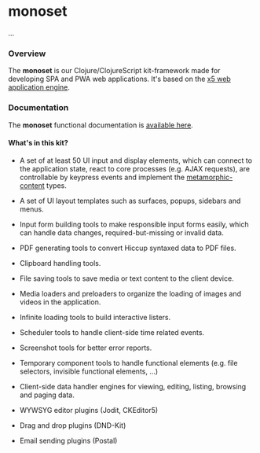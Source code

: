 
# monoset

...

### Overview

The <strong>monoset</strong> is our Clojure/ClojureScript kit-framework made for
developing SPA and PWA web applications.
It's based on the [x5 web application engine](https://monotech-hq.github.io/x5).

### Documentation

The <strong>monoset</strong> functional documentation is [available here](documentation/COVER.md).

#### What's in this kit?

-  A set of at least 50 UI input and display elements, which can connect to the
   application state, react to core processes (e.g. AJAX requests), are controllable
   by keypress events and implement the [metamorphic-content](https://monotech-hq.github.io/x5/#content-handling)
   types.

- A set of UI layout templates such as surfaces, popups, sidebars and menus.

- Input form building tools to make responsible input forms easily, which can handle
  data changes, required-but-missing or invalid data.

- PDF generating tools to convert Hiccup syntaxed data to PDF files.

- Clipboard handling tools.

- File saving tools to save media or text content to the client device.

- Media loaders and preloaders to organize the loading of images and videos in
  the application.

- Infinite loading tools to build interactive listers.

- Scheduler tools to handle client-side time related events.

- Screenshot tools for better error reports.

- Temporary component tools to handle functional elements (e.g. file selectors,
  invisible functional elements, ...)

- Client-side data handler engines for viewing, editing, listing, browsing
  and paging data.

- WYWSYG editor plugins (Jodit, CKEditor5)

- Drag and drop plugins (DND-Kit)

- Email sending plugins (Postal)
